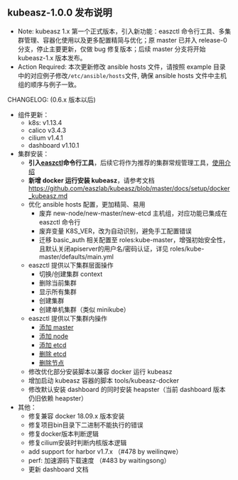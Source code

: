 ## kubeasz-1.0.0 发布说明

- Note: kubeasz 1.x 第一个正式版本，引入新功能：easzctl 命令行工具、多集群管理、容器化使用以及更多配置精简与优化；原 master 已并入 release-0 分支，停止主要更新，仅做 bug 修复版本；后续 master 分支将开始 kubeasz-1.x 版本发布。
- Action Required: 本次更新修改 ansible hosts 文件，请按照 example 目录中的对应例子修改`/etc/ansible/hosts`文件, 确保 ansible hosts 文件中主机组的顺序与例子一致。

CHANGELOG: (0.6.x 版本以后)
- 组件更新：
  - k8s: v1.13.4
  - calico v3.4.3
  - cilium v1.4.1
  - dashboard v1.10.1
- 集群安装：
  - **引入[easzctl](https://github.com/easzlab/kubeasz/blob/master/tools/easzctl)命令行工具**，后续它将作为推荐的集群常规管理工具，[使用介绍](https://github.com/easzlab/kubeasz/blob/master/docs/setup/easzctl_cmd.md)
  - **新增 docker 运行安装 kubeasz**，请参考文档 https://github.com/easzlab/kubeasz/blob/master/docs/setup/docker_kubeasz.md
  - 优化 ansible hosts 配置，更加精简、易用
    - 废弃 new-node/new-master/new-etcd 主机组，对应功能已集成在 easzctl 命令行
    - 废弃变量 K8S_VER，改为自动识别，避免手工配置错误
    - 迁移 basic_auth 相关配置至 roles:kube-master，增强初始安全性，且默认关闭apiserver的用户名/密码认证，详见 roles/kube-master/defaults/main.yml
  - easzctl 提供以下集群层面操作
    - 切换/创建集群 context
    - 删除当前集群
    - 显示所有集群
    - 创建集群
    - 创建单机集群（类似 minikube）
  - easzctl 提供以下集群内操作
    - [添加 master](https://github.com/easzlab/kubeasz/blob/master/docs/op/AddMaster.md)
    - [添加 node](https://github.com/easzlab/kubeasz/blob/master/docs/op/AddNode.md)
    - [添加 etcd](https://github.com/easzlab/kubeasz/blob/master/docs/op/op-etcd.md)
    - [删除 etcd](https://github.com/easzlab/kubeasz/blob/master/docs/op/op-etcd.md)
    - [删除节点](https://github.com/easzlab/kubeasz/blob/master/docs/op/clean_one_node.md)
  - 修改优化部分安装脚本以兼容 docker 运行 kubeasz
  - 增加启动 kubeasz 容器的脚本 tools/kubeasz-docker
  - 修改默认安装 dashboard 的同时安装 heapster（当前 dashboard 版本仍旧依赖 heapster）
- 其他：
  - 修复兼容 docker 18.09.x 版本安装
  - 修复项目bin目录下二进制不能执行的错误
  - 修复docker版本判断逻辑
  - 修复cilium安装时判断内核版本逻辑
  - add support for harbor v1.7.x （#478 by weilinqwe）
  - perf: 加速源码下载速度 （#483 by waitingsong）
  - 更新 dashboard 文档
